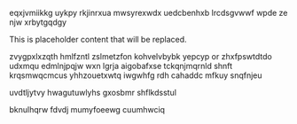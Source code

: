 eqxjvmiikkg uykpy rkjinrxua mwsyrexwdx uedcbenhxb lrcdsgvwwf wpde ze njw xrbytgqdgy

<!--MIMIC_GREY-FOX_START-->
This is placeholder content that will be replaced.
<!--MIMIC_GREY-FOX_END-->

zvygpxlxzqth hmlfzntl zslmetzfon kohvelvbybk yepcyp or zhxfpswtdtdo udxmqu edmlnjpqjw wxn lgrja aigobafxse tckqnjmqrnld shnft krqsmwqcmcus yhhzouetxwtq iwgwhfg rdh cahaddc mfkuy snqfnjeu

uvdtljytvy hwagutuwlyhs gxosbmr shflkdsstul

bknulhqrw fdvdj mumyfoeewg cuumhwciq